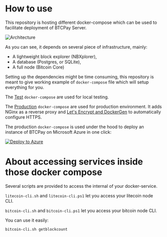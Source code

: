 # How to use

This repository is hosting different docker-compose which can be used to facilitate deployment of BTCPay Server.

![Architecture](https://github.com/btcpayserver/btcpayserver-doc/raw/master/img/Architecture.png)

As you can see, it depends on several piece of infrastructure, mainly:

* A lightweight block explorer (NBXplorer), 
* A database (Postgres, or SQLite),
* A full node (Bitcoin Core)

Setting up the dependencies might be time consuming, this repository is meant to give working example of `docker-compose` file which will setup everything for you.

The [Test](Test) `docker-compose` are used for local testing.

The [Production](Production) `docker-compose` are used for production environment. It adds NGinx as a reverse proxy and [Let's Encrypt and DockerGen](https://github.com/gilyes/docker-nginx-letsencrypt-sample) to automatically configure HTTPS.

The production `docker-compose` is used under the hood to deploy an instance of BTCPay on Microsoft Azure in one click:

[![Deploy to Azure](https://azuredeploy.net/deploybutton.svg)](https://portal.azure.com/#create/Microsoft.Template/uri/https%3A%2F%2Fraw.githubusercontent.com%2Fbtcpayserver%2Fbtcpayserver-azure%2Fmaster%2Fazuredeploy.json)

# About accessing services inside those docker compose

Several scripts are provided to access the internal of your docker-service.

`litecoin-cli.sh` and `litecoin-cli.ps1` let you access your litecoin node CLI.

`bitcoin-cli.sh` and `bitcoin-cli.ps1` let you access your bitcoin node CLI.

You can use it easily:

```
bitcoin-cli.sh getblockcount
```